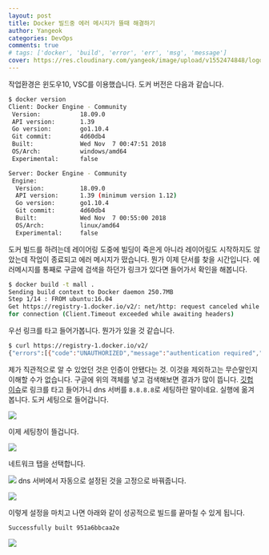 ```yaml
---
layout: post
title: Docker 빌드중 에러 메시지가 뜰때 해결하기
author: Yangeok
categories: DevOps
comments: true
# tags: ['docker', 'build', 'error', 'err', 'msg', 'message']
cover: https://res.cloudinary.com/yangeok/image/upload/v1552474848/logo/posts/docker.jpg
---
```


작업환경은 윈도우10, VSC를 이용했습니다. 도커 버전은 다음과 같습니다.

```sh
$ docker version
Client: Docker Engine - Community
 Version:           18.09.0
 API version:       1.39
 Go version:        go1.10.4
 Git commit:        4d60db4
 Built:             Wed Nov  7 00:47:51 2018
 OS/Arch:           windows/amd64
 Experimental:      false

Server: Docker Engine - Community
 Engine:
  Version:          18.09.0
  API version:      1.39 (minimum version 1.12)
  Go version:       go1.10.4
  Git commit:       4d60db4
  Built:            Wed Nov  7 00:55:00 2018
  OS/Arch:          linux/amd64
  Experimental:     false
```

도커 빌드를 하려는데 레이어링 도중에 빌딩이 죽은게 아니라 레이어링도 시작하지도 않았는데 작업이 종료되고 에러 메시지가 떴습니다. 뭔가 이제 단서를 찾을 시간입니다. 에러메시지를 통째로 구글에 검색을 하던가 링크가 있다면 들어가서 확인을 해봅니다.

```sh
$ docker build -t mall .
Sending build context to Docker daemon 250.7MB
Step 1/14 : FROM ubuntu:16.04
Get https://registry-1.docker.io/v2/: net/http: request canceled while waiting
for connection (Client.Timeout exceeded while awaiting headers)
```

우선 링크를 타고 들어가봅니다. 뭔가가 있을 것 같습니다.

```sh
$ curl https://registry-1.docker.io/v2/
{"errors":[{"code":"UNAUTHORIZED","message":"authentication required","detail":null}]}
```

제가 직관적으로 알 수 있었던 것은 인증이 안됐다는 것. 이것을 제외하고는 무슨말인지 이해할 수가 없습니다. 구글에 위의 객체를 넣고 검색해보면 결과가 많이 뜹니다. [깃헙 이슈](https://github.com/moby/moby/issues/32270)로 링크를 타고 들어가니 dns 서버를 `8.8.8.8`로 세팅하란 말이네요. 실행에 옮겨봅니다. 도커 세팅으로 들어갑니다.

![](https://res.cloudinary.com/yangeok/image/upload/v1552474847/docker-build/docker_1.jpg)

이제 세팅창이 뜰겁니다.

![](https://res.cloudinary.com/yangeok/image/upload/v1552474846/docker-build/docker_2.jpg)

네트워크 탭을 선택합니다.

![](https://res.cloudinary.com/yangeok/image/upload/v1552474846/docker-build/docker_3.jpg)
dns 서버에서 자동으로 설정된 것을 고정으로 바꿔줍니다.

![](https://res.cloudinary.com/yangeok/image/upload/v1552474846/docker-build/docker_4.jpg)

이렇게 설정을 마치고 나면 아래와 같이 성공적으로 빌드를 끝마칠 수 있게 됩니다.

```sh
Successfully built 951a6bbcaa2e
```

![](http://www.hkn24.com/news/photo/201103/69193_61042_320.jpg)
